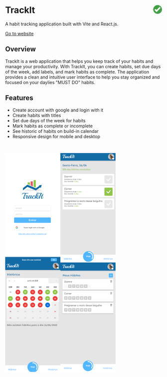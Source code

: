 # TrackIt <img src="https://raw.githubusercontent.com/DarlanSchwartz/TrackIt/main/public/favicon.png" width='30px' align='right'>

A habit tracking application built with Vite and React.js.

[Go to website](https://trackit-darlanschwartz.vercel.app/)

## Overview

TrackIt is a web application that helps you keep track of your habits and manage your productivity. With TrackIt, you can create habits, set due days of the week, add labels, and mark habits as complete. The application provides a clean and intuitive user interface to help you stay organized and focused on your daylies "MUST DO" habits.
## Features

- Create account with google and login with it
- Create habits with titles
- Set due days of the week for habits
- Mark habits as complete or incomplete
- See historic of habits on build-in calendar
- Responsive design for mobile and desktop

<br/>

[<img src="https://raw.githubusercontent.com/DarlanSchwartz/TrackIt/main/screenshot.png" width='177px' height='352px' align='left'>](https://trackit-darlanschwartz.vercel.app/)

[<img src="https://raw.githubusercontent.com/DarlanSchwartz/TrackIt/main/screenshot2.png" width='177px' align='left' height='352px'>](https://trackit-darlanschwartz.vercel.app/)

[<img src="https://raw.githubusercontent.com/DarlanSchwartz/TrackIt/main/screenshot3.png" width='177px' align='left' height='352px'>](https://trackit-darlanschwartz.vercel.app/)
[<img src="https://raw.githubusercontent.com/DarlanSchwartz/TrackIt/main/screenshot4.png" width='177px' align='left' height='352px'>](https://trackit-darlanschwartz.vercel.app/)
